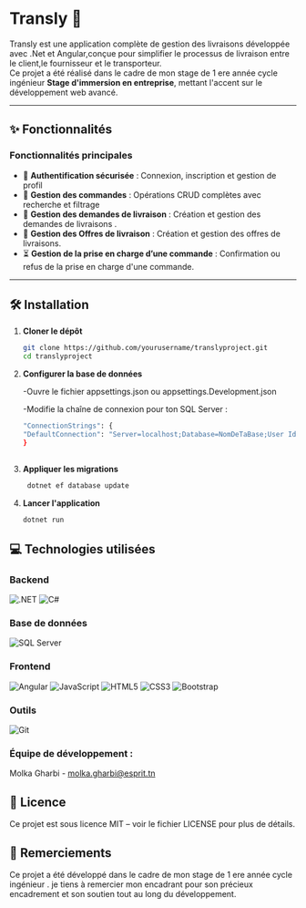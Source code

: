 # Transly 🚚

Transly est une application complète de gestion des livraisons développée avec .Net et Angular,conçue pour simplifier le processus de livraison entre le client,le fournisseur et le transporteur.  
Ce projet a été réalisé dans le cadre  de mon stage de 1 ere année cycle ingénieur **Stage d'immersion en entreprise**, mettant l'accent sur le développement web avancé.

---

## ✨ Fonctionnalités

### **Fonctionnalités principales**
- 🔐 **Authentification sécurisée** : Connexion, inscription et gestion de profil  
- 🧾 **Gestion des commandes** : Opérations CRUD complètes avec recherche et filtrage  
- 🚚 **Gestion des demandes de livraison** : Création et gestion des demandes de livraisons .
- 📨 **Gestion des Offres de livraison** : Création et gestion des offres de livraisons.
- ⏳  **Gestion de la prise en charge d’une commande** : Confirmation ou refus de la prise en charge d'une commande.
  
---
## 🛠️ Installation

1. **Cloner le dépôt**
   ```bash
   git clone https://github.com/yourusername/translyproject.git
   cd translyproject
2. **Configurer la base de données**
   
   -Ouvre le fichier appsettings.json ou appsettings.Development.json
   
   -Modifie la chaîne de connexion pour ton SQL Server :
    ```bash
   "ConnectionStrings": {
   "DefaultConnection": "Server=localhost;Database=NomDeTaBase;User Id=ton_utilisateur;Password=ton_motdepasse;Trusted_Connection=False;MultipleActiveResultSets=true"
   }
  
4. **Appliquer les migrations**
   ```bash
    dotnet ef database update
4. **Lancer l'application**
   ```bash
   dotnet run
   
## 💻 Technologies utilisées

### Backend
![.NET](https://img.shields.io/badge/-.NET%208.0-blueviolet?logo=dotnet)
![C#](https://img.shields.io/badge/C%23-239120?logo=unity&logoColor=white&style=flat)

### Base de données
![SQL Server](https://img.shields.io/badge/Microsoft_SQL_Server-CC2927)

### Frontend
![Angular](https://img.shields.io/badge/Angular-DD0031?logo=angular&logoColor=fff&style=flat)
![JavaScript](https://img.shields.io/badge/JavaScript-ES6-F7DF1E?logo=javascript)
![HTML5](https://img.shields.io/badge/HTML5-E34F26?logo=html5&logoColor=white)
![CSS3](https://img.shields.io/badge/CSS3-1572B6?logo=css3&logoColor=white)
![Bootstrap](https://img.shields.io/badge/Bootstrap-5-7952B3?logo=bootstrap)

### Outils
![Git](https://img.shields.io/badge/Git-F05032?logo=git&logoColor=white)

### Équipe de développement :

Molka Gharbi - molka.gharbi@esprit.tn

## 📜 Licence
Ce projet est sous licence MIT – voir le fichier LICENSE pour plus de détails.

## 🙏 Remerciements
Ce projet a été développé dans le cadre de mon stage de  1 ere année cycle ingénieur . je tiens à remercier  mon encadrant pour son précieux encadrement et son soutien tout au long du développement.
